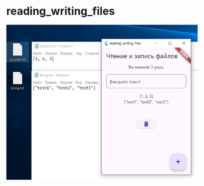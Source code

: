 # reading_writing_files

<img src="https://github.com/SokolovAndr/reading_writing_files/blob/master/Screen.PNG"/>

